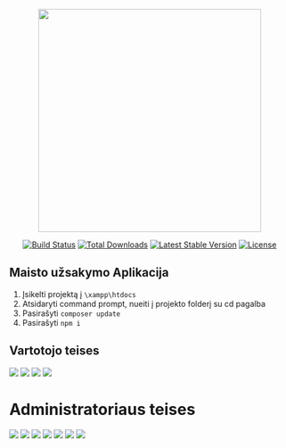 <p align="center"><a href="https://laravel.com" target="_blank"><img src="https://raw.githubusercontent.com/laravel/art/master/logo-lockup/5%20SVG/2%20CMYK/1%20Full%20Color/laravel-logolockup-cmyk-red.svg" width="400"></a></p>

<p align="center">
<a href="https://travis-ci.org/laravel/framework"><img src="https://travis-ci.org/laravel/framework.svg" alt="Build Status"></a>
<a href="https://packagist.org/packages/laravel/framework"><img src="https://img.shields.io/packagist/dt/laravel/framework" alt="Total Downloads"></a>
<a href="https://packagist.org/packages/laravel/framework"><img src="https://img.shields.io/packagist/v/laravel/framework" alt="Latest Stable Version"></a>
<a href="https://packagist.org/packages/laravel/framework"><img src="https://img.shields.io/packagist/l/laravel/framework" alt="License"></a>
</p>

## Maisto užsakymo Aplikacija

1. Įsikelti projektą į <code>\xampp\htdocs</code>
2. Atsidaryti command prompt, nueiti į projekto folderį su cd pagalba
3. Pasirašyti <code>composer update</code>
4. Pasirašyti <code>npm i</code>


## Vartotojo teises

<img src="https://i.imgur.com/nE6fSMe.jpg">
<img src="https://i.imgur.com/6vKzH1b.jpg">
<img src="https://i.imgur.com/bW6bYd8.jpg">
<img src="https://i.imgur.com/moZDaTU.jpg">

# Administratoriaus teises

<img src="https://i.imgur.com/ps7JA8u.jpg">
<img src="https://i.imgur.com/5mdHCe5.jpg">
<img src="https://i.imgur.com/iE6mfzI.jpg">
<img src="https://i.imgur.com/XVWlqwz.jpg">
<img src="https://i.imgur.com/v9hSAEG.jpg">
<img src="https://i.imgur.com/aHTZhQw.jpg">
<img src="https://i.imgur.com/yTALIx9.jpg">
